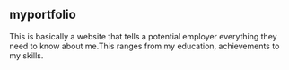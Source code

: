 ## myportfolio

This is basically a website that tells a potential employer everything they need to know about me.This ranges from my education, achievements to my skills.

